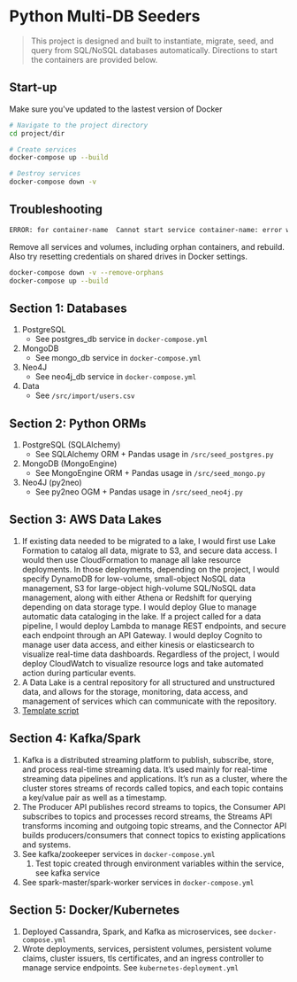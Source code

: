 # Python Multi-DB Seeders

> This project is designed and built to instantiate, migrate, seed, and query from SQL/NoSQL databases automatically. Directions to start the containers are provided below.


## Start-up
Make sure you've updated to the lastest version of Docker
```bash
# Navigate to the project directory
cd project/dir

# Create services
docker-compose up --build

# Destroy services
docker-compose down -v 
```

## Troubleshooting
```bash
ERROR: for container-name  Cannot start service container-name: error while creating mount source path '/host_mnt/c/Users/user/Documents/projectDir/dir': mkdir /host_mnt/c: file exists
```
Remove all services and volumes, including orphan containers, and rebuild. Also try resetting credentials on shared drives in Docker settings.
```bash
docker-compose down -v --remove-orphans
docker-compose up --build
```

## Section 1: Databases
1. PostgreSQL
    * See postgres_db service in `docker-compose.yml` 
1. MongoDB 
    * See mongo_db service in `docker-compose.yml` 
1. Neo4J
    * See neo4j_db service in `docker-compose.yml` 
1. Data
    * See `/src/import/users.csv`

## Section 2: Python ORMs
1. PostgreSQL (SQLAlchemy)
    * See SQLAlchemy ORM + Pandas usage in `/src/seed_postgres.py` 
1. MongoDB (MongoEngine)
    * See MongoEngine ORM + Pandas usage in `/src/seed_mongo.py` 
1. Neo4J (py2neo)
    * See py2neo OGM + Pandas usage in `/src/seed_neo4j.py` 

## Section 3: AWS Data Lakes
1. If existing data needed to be migrated to a lake, I would first use Lake Formation to catalog all data, migrate to S3, and secure data access. I would then use CloudFormation to manage all lake resource deployments. In those deployments, depending on the project, I would specify DynamoDB for low-volume, small-object NoSQL data management, S3 for large-object high-volume SQL/NoSQL data management, along with either Athena or Redshift for querying depending on data storage type. I would deploy Glue to manage automatic data cataloging in the lake. If a project called for a data pipeline, I would deploy Lambda to manage REST endpoints, and secure each endpoint through an API Gateway. I would deploy Cognito to manage user data access, and either kinesis or elasticsearch to visualize real-time data dashboards. Regardless of the project,  I would deploy CloudWatch to visualize resource logs and take automated action during particular events.
1. A Data Lake is a central repository for all structured and unstructured data, and allows for the storage, monitoring, data access, and management of services which can communicate with the repository.
1. [Template script](https://github.com/awslabs/aws-data-lake-solution/blob/master/deployment/data-lake-deploy.template) 

## Section 4: Kafka/Spark
1. Kafka is a distributed streaming platform to publish, subscribe, store, and process real-time streaming data. It’s used mainly for real-time streaming data pipelines and applications. It’s run as a cluster, where the cluster stores streams of records called topics, and each topic contains a key/value pair as well as a timestamp.
1. The Producer API publishes record streams to topics, the Consumer API subscribes to topics and processes record streams, the Streams API transforms incoming and outgoing topic streams, and the Connector API builds producers/consumers that connect topics to existing applications and systems.
1. See kafka/zookeeper services in `docker-compose.yml`
    1. Test topic created through environment variables within the service, see kafka service
1. See spark-master/spark-worker services in `docker-compose.yml`

## Section 5: Docker/Kubernetes
1. Deployed Cassandra, Spark, and Kafka as microservices, see `docker-compose.yml`
1. Wrote deployments, services, persistent volumes, persistent volume claims, cluster issuers, tls certificates, and an ingress controller to manage service endpoints. See `kubernetes-deployment.yml` 
